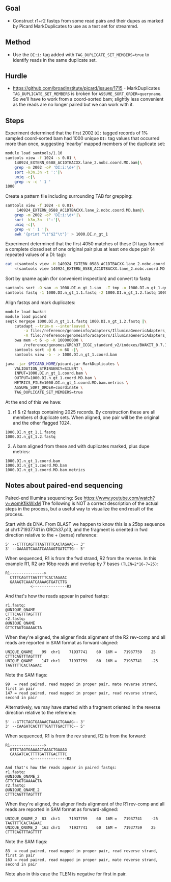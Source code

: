 ## Goal

* Construct r1+r2 fastqs from some read pairs and their dupes as marked by
  Picard MarkDuplicates to use as a test set for streammd.

## Method

* Use the `DI:i:` tag added with `TAG_DUPLICATE_SET_MEMBERS=true` to identify
  reads in the same duplicate set.

## Hurdle

* https://github.com/broadinstitute/picard/issues/1715 - MarkDuplicates
  `TAG_DUPLICATE_SET_MEMBERS` is broken for `ASSUME_SORT_ORDER=queryname`.
  So we'll have to work from a coord-sorted bam; slightly less convenient as
  the reads are no longer paired but we can work with it.

## Steps

Experiment determined that the first 2002 `DI:` tagged records of 1% sampled
coord-sorted bam had 1000 unique `DI:` tag values that occurred more than once,
suggesting 'nearby' mapped members of the duplicate set:
```bash
module load samtools/1.10
samtools view -f 1024 -s 0.01 \
	140924_EXTERN_0588_AC1DTBACXX.lane_2.nobc.coord.MD.bam|\
	grep -m 2002 -oP 'DI:i:\d+'|\
	sort -k3n,3n -t ':'|\
	uniq -c|\
	grep -v -c ' 1 '
1000
```

Create a pattern file including surrounding TAB for grepping:
```bash
samtools view -f 1024 -s 0.01\
	 140924_EXTERN_0588_AC1DTBACXX.lane_2.nobc.coord.MD.bam|\
	grep -m 2002 -oP 'DI:i:\d+'|\
	sort -k3n,3n -t':'|\
	uniq -c|\
	grep -v ' 1 '|\
	awk '{print "\t"$2"\t"}' > 1000.DI.n_gt_1
```

Experiment determined that the first 4050 matches of these DI tags formed a
complete closed set of one original pair plus at least one dupe pair (4 repeated
values of a DI: tag):
```bash
cat <(samtools view -H 140924_EXTERN_0588_AC1DTBACXX.lane_2.nobc.coord.MD.bam)\
	<(samtools view 140924_EXTERN_0588_AC1DTBACXX.lane_2.nobc.coord.MD.bam|grep -m 4050 -f 1000.DI.n_gt_1) > 1000.DI.n_gt_1.sam
```

Sort by qname again (for convenient inspection) and convert to fastq:
```bash
samtools sort -O sam -n 1000.DI.n_gt_1.sam  -T tmp -o 1000.DI.n_gt_1.qname.sam
samtools fastq -1 1000.DI.n_gt_1.1.fastq -2 1000.DI.n_gt_1.2.fastq 1000.DI.n_gt_1.qname.sam
```

Align fastqs and mark duplicates:
```bash
module load bwakit
module load picard
seqtk mergepe 1000.DI.n_gt_1.1.fastq 1000.DI.n_gt_1.2.fastq |\
	cutadapt --trim-n --interleaved \
		-a file:/reference/genomeinfo/adapters/IlluminaGenericAdapters_R1.fa \
		-A file:/reference/genomeinfo/adapters/IlluminaGenericAdapters_R2.fa -|\
	bwa mem -t 6 -p -K 100000000 \
		/reference/genomes/GRCh37_ICGC_standard_v2/indexes/BWAKIT_0.7.12/GRCh37_ICGC_standard_v2.fa - 2>/dev/null |\
	samtools sort -@ 6 -m 6G -|\
	samtools view -b - > 1000.DI.n_gt_1.coord.bam

java -jar $PICARD_HOME/picard.jar MarkDuplicates \
	VALIDATION_STRINGENCY=SILENT \
	INPUT=1000.DI.n_gt_1.coord.bam \
	OUTPUT=1000.DI.n_gt_1.coord.MD.bam \
	METRICS_FILE=1000.DI.n_gt_1.coord.MD.bam.metrics \
	ASSUME_SORT_ORDER=coordinate \
	TAG_DUPLICATE_SET_MEMBERS=true
```
At the end of this we have:

1. r1 & r2 fastqs containing 2025 records. By construction these are all
   members of duplicate sets. When aligned, one pair will be the original
   and the other flagged 1024.
```
1000.DI.n_gt_1.1.fastq
1000.DI.n_gt_1.2.fastq
```

2. A bam aligned from these and with duplicates marked, plus dupe metrics:
```
1000.DI.n_gt_1.coord.bam
1000.DI.n_gt_1.coord.MD.bam
1000.DI.n_gt_1.coord.MD.bam.metrics
```

## Notes about paired-end sequencing

Paired-end Illumina sequencing: See https://www.youtube.com/watch?v=womKfikWlxM
The following is NOT a correct description of the actual steps in the process,
but a useful way to visualize the end result of the process.

Start with ds DNA. From BLAST we happen to know this is a 25bp sequence at
chr1:71937741 in GRCh37.p13, and the fragment is oriented in fwd direction
relative to the + (sense) reference:

```
5' --CTTTCAGTTTAGTTTTCACTAGAAC-- 3'
3' --GAAAGTCAAATCAAAAGTGATCTTG-- 5' 
```

When sequenced, R1 is from the fwd strand, R2 from the reverse. In this
example R1, R2 are 16bp reads and overlap by 7 bases `(TLEN=2*16-7=25)`:

```
R1--------------->
  CTTTCAGTTTAGTTTTCACTAGAAC
  GAAAGTCAAATCAAAAGTGATCTTG
           <---------------R2
```

And that's how the reads appear in paired fastqs:

```
r1.fastq:
@UNIQUE_QNAME
CTTTCAGTTTAGTTTT
r2.fastq:
@UNIQUE_QNAME
GTTCTAGTGAAAACTA
```

When they're aligned, the aligner finds alignment of the R2 rev-comp and all
reads are reported in SAM format as forward-aligned:

```
UNIQUE_QNAME	99	chr1	71937741	60	16M	=	71937759	25	CTTTCAGTTTAGTTTT
UNIQUE_QNAME	147	chr1	71937759	60	16M	=	71937741	-25	TAGTTTTCACTAGAAC
```

Note the SAM flags:
```
99  = read paired, read mapped in proper pair, mate reverse strand, first in pair
147 = read paired, read mapped in proper pair, read reverse strand, second in pair
```

Alternatively, we may have started with a fragment oriented in the reverse
direction relative to the reference:

```
5' --GTTCTAGTGAAAACTAAACTGAAAG-- 3'
3' --CAAGATCACTTTTGATTTGACTTTC-- 5' 
```

When sequenced, R1 is from the rev strand, R2 is from the forward:

```
R1--------------->
  GTTCTAGTGAAAACTAAACTGAAAG
  CAAGATCACTTTTGATTTGACTTTC
           <---------------R2
```

```
And that's how the reads appear in paired fastqs:
r1.fastq:
@UNIQUE_QNAME_2
GTTCTAGTGAAAACTA
r2.fastq:
@UNIQUE_QNAME_2
CTTTCAGTTTAGTTTT
```

When they're aligned, the aligner finds alignment of the R1 rev-comp and all
reads are reported in SAM format as forward-aligned:

```
UNIQUE_QNAME_2	83	chr1	71937759	60	16M	=	71937741	-25	TAGTTTTCACTAGAAC
UNIQUE_QNAME_2	163	chr1	71937741	60	16M	=	71937759	25	CTTTCAGTTTAGTTTT
```

Note the SAM flags:
```
83  = read paired, read mapped in proper pair, read reverse strand, first in pair
163 = read paired, read mapped in proper pair, mate reverse strand, second in pair
```

Note also in this case the TLEN is negative for first in pair.
